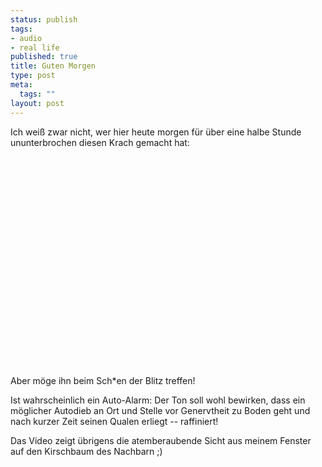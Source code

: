 ```yaml
--- 
status: publish
tags: 
- audio
- real life
published: true
title: Guten Morgen
type: post
meta: 
  tags: ""
layout: post
---
```

Ich weiß zwar nicht, wer hier heute morgen für über eine halbe Stunde ununterbrochen diesen Krach gemacht hat:
<object width="425" height="350"> <param name="movie" value="http://www.youtube.com/v/9yVE1-qeBro"> </param> <embed src="http://www.youtube.com/v/9yVE1-qeBro" type="application/x-shockwave-flash" width="425" height="350"> </embed> </object>

Aber möge ihn beim Sch*en der Blitz treffen!

Ist wahrscheinlich ein Auto-Alarm: Der Ton soll wohl bewirken, dass ein möglicher Autodieb an Ort und Stelle vor Genervtheit zu Boden geht und nach kurzer Zeit seinen Qualen erliegt -- raffiniert!

Das Video zeigt übrigens die atemberaubende Sicht aus meinem Fenster auf den Kirschbaum des Nachbarn ;)
